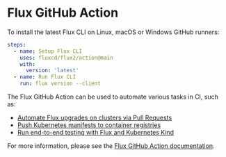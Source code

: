 # Flux GitHub Action

To install the latest Flux CLI on Linux, macOS or Windows GitHub runners:

```yaml
steps:
  - name: Setup Flux CLI
    uses: fluxcd/flux2/action@main
    with:
      version: 'latest'
  - name: Run Flux CLI
    run: flux version --client
```

The Flux GitHub Action can be used to automate various tasks in CI, such as:

- [Automate Flux upgrades on clusters via Pull Requests](https://fluxcd.io/flux/flux-gh-action/#automate-flux-updates)
- [Push Kubernetes manifests to container registries](https://fluxcd.io/flux/flux-gh-action/#push-kubernetes-manifests-to-container-registries)
- [Run end-to-end testing with Flux and Kubernetes Kind](https://fluxcd.io/flux/flux-gh-action/#end-to-end-testing)

For more information, please see the [Flux GitHub Action documentation](/flux/flux-gh-action.md).

